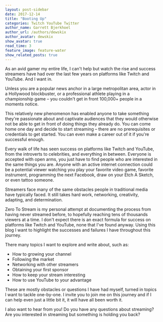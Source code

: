 ```yaml
---
layout: post-sidebar
date: 2017-12-14
title: "Booting Up"
categories: Twitch YouTube Twitter
author_name: Garrett Bjerkhoel
author_url: /authors/dewskix
author_avatar: dewskix
show_avatar: true
read_time: 3
feature_image: feature-water
show_related_posts: true
---
```


As an avid gamer my entire life, I can't help but watch the rise and success streamers have had over the last few years on platforms like Twitch and YouTube. And I want in.

Unless you are a popular news anchor in a large metropolitan area, actor in a Hollywood blockbuster, or a professional athlete playing in a championship game – you couldn't get in front 100,000+ people in a moments notice.

This relatively new phenomenon has enabled anyone to take something they're passionate about and captivate audiences that they would otherwise not be able to get in front of doing things they already do. You can come home one day and decide to start streaming – there are no prerequisites or credentials to get started. You can even make a career out of it if you're successful enough.

Every walk of life has seen success on platforms like Twitch and YouTube, from the introverts to celebrities, and everything in between. Everyone is accepted with open arms, you just have to find people who are interested in the same things you are. Anyone with an active internet connection could be a potential viewer watching you play your favorite video game, favorite instrument, programming the next Facebook, draw on your Etch A Sketch, or even tattoo someone.

Streamers face many of the same obstacles people in traditional media have typically faced. It still takes hard work, networking, creativity, adapting, and determination.

Zero To Stream is my personal attempt at documenting the process from having never streamed before, to hopefully reaching tens of thousands viewers at a time. I don't expect there is an exact formula for success on platforms like Twitch and YouTube, none that I've found anyway. Using this blog I want to highlight the successes and failures I have throughout this journey.

There many topics I want to explore and write about, such as:

- How to growing your channel
- Following the market
- Networking with other streamers
- Obtaining your first sponsor
- How to keep your stream interesting
- How to use YouTube to your advantage

These are mostly obstacles or questions I have had myself, turned in topics I want to tackle one-by-one. I invite you to join me on this journey and if I can help even just a little bit it, it will have all been worth it.

I also want to hear from you! Do you have any questions about streaming? Are you interested in streaming but something is holding you back?
